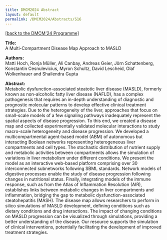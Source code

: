 ```yaml
---
title: DMCM2024 Abstract
layout: default
permalink: /DMCM2024/Abstracts/S16
---
```


[[back to the DMCM'24 Programme]](https://disease-maps.org/DMCM2024/programme/)

**Title:** \
A Multi-Compartment Disease Map Approach to MASLD

**Authors:** \
Matti Hoch, Ronja Müller, Ali Canbay, Andreas Geier, Jörn Schattenberg, Konstantin Cesnulevicius, Myron Schultz, David Lescheid, Olaf Wolkenhauer and Shailendra Gupta

**Abstract:** \
Metabolic dysfunction-associated steatotic liver disease (MASLD), formerly known as non-alcoholic fatty liver disease (NAFLD), has a complex pathogenesis that requires an in-depth understanding of diagnostic and prognostic molecular patterns to develop effective clinical treatment strategies. Due to the heterogeneity of the liver, approaches that focus on small-scale models of a few signaling pathways inadequately represent the spatial aspects of disease progression. To this end, we created a disease map and collected experimentally validated molecular interactions to study macro-scale heterogeneity and disease progression. We developed a multicompartmental agent-based model (ABM) of autonomous but interacting Boolean networks representing heterogeneous liver compartments and cell types. The stochastic distribution of nutrient supply and metabolic activities between compartments allows the simulation of variations in liver metabolism under different conditions. We present the model as an interactive web-based platform comprising over 30 interconnected subnetworks following SBML standards. Network models of digestive processes enable the study of disease progression following changes in nutritional status. Finally, integrating models of the immune response, such as from the Atlas of Inflammation Resolution (AIR), establishes links between metabolic changes in liver compartments and inflammation, bridging the gap to metabolic dysfunction-associated steatohepatitis (MASH). The disease map allows researchers to perform in silico simulations of MASLD development, defining conditions such as dietary conditions and drug interactions. The impact of changing conditions on MASLD progression can be visualized through simulations, providing a better understanding of the disease. Our resource supports the simulation of clinical interventions, potentially facilitating the development of improved treatment strategies.

